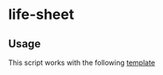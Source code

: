 # life-sheet

## Usage

This script works with the following [template](https://docs.google.com/spreadsheets/d/1IF-h66PrWZsjCXwafWdylVCToYyDregTGgNQeaIO6xs/edit?usp=sharing)
